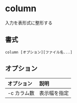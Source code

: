 # column

入力を表形式に整形する

## 書式

```
column [オプション][ファイル名...]
```

## オプション

|オプション|説明|
|:--|:--|
|-c カラム数|表示幅を指定|
